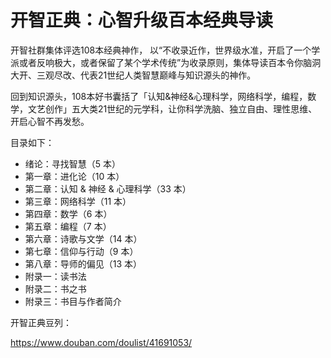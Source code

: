 # 开智正典：心智升级百本经典导读



开智社群集体评选108本经典神作， 以“不收录近作，世界级水准，开启了一个学派或者反响极大，或者保留了某个学术传统”为收录原则，集体导读百本令你脑洞大开、三观尽改、代表21世纪人类智慧巅峰与知识源头的神作。   

回到知识源头，108本好书囊括了「认知&神经&心理科学，网络科学，编程，数学，文艺创作」五大类21世纪的元学科，让你科学洗脑、独立自由、理性思维、开启心智不再发愁。    



目录如下：  

* 绪论：寻找智慧（5 本）  
* 第一章：进化论（10 本）  
* 第二章：认知 & 神经 & 心理科学（33 本）  
* 第三章：网络科学（11 本）  
* 第四章：数学（6 本） 
* 第五章：编程（7 本）  
* 第六章：诗歌与文学（14 本）  
* 第七章：信仰与行动（9 本）  
* 第八章：导师的偏见（13 本）  
* 附录一：读书法  
* 附录二：书之书  
* 附录三：书目与作者简介 



开智正典豆列：

https://www.douban.com/doulist/41691053/

